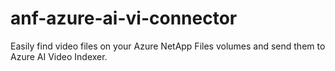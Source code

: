 # anf-azure-ai-vi-connector
Easily find video files on your Azure NetApp Files volumes and send them to Azure AI Video Indexer.
